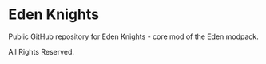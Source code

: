 # Eden Knights

Public GitHub repository for Eden Knights - core mod of the Eden modpack.

All Rights Reserved.
